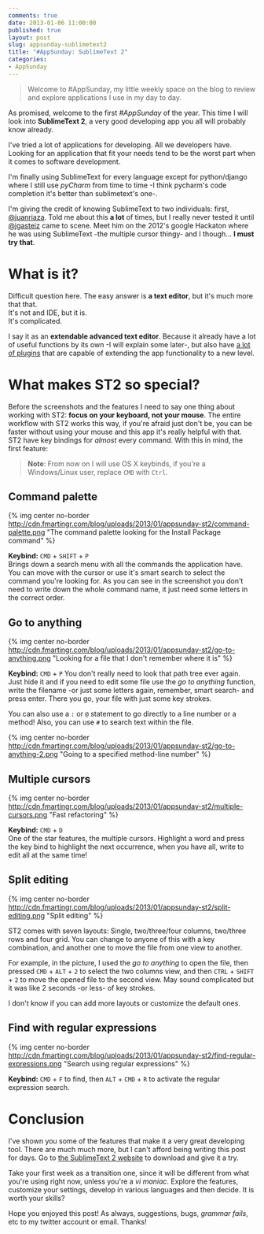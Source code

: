 ```yaml
---
comments: true
date: 2013-01-06 11:00:00
published: true
layout: post
slug: appsunday-sublimetext2
title: "#AppSunday: SublimeText 2"
categories:
- AppSunday
---
```


> Welcome to #AppSunday, my little weekly space on the blog to review and explore applications I use in my day to day.

As promised, welcome to the first *#AppSunday* of the year. This time I will look into **SublimeText 2**, a very good developing app you all will probably know already.
<!-- more -->
I've tried a lot of applications for developing. All we developers have. Looking for an application that fit your needs tend to be the worst part when it comes to software development.

I'm finally using SublimeText for every language except for python/django where I still use *pyCharm* from time to time -I think pycharm's code completion it's better than sublimetext's one-.

I'm giving the credit of knowing SublimeText to two individuals: first, [@juanriaza](http://twitter.com/juanriaza). Told me about this **a lot** of times, but I really never tested it until [@jgasteiz](http://twitter.com/jgasteiz) came to scene. Meet him on the 2012's google Hackaton where he was using SublimeText -the multiple cursor thingy- and I though… **I must try that**. 

# What is it?

Difficult question here. The easy answer is **a text editor**, but it's much more that that.  
It's not and IDE, but it is.  
It's complicated.

I say it as an **extendable advanced text editor**. Because it already have a lot of useful functions by its own -I will explain some later-, but also have [a lot of plugins](http://blog.fmartingr.com/2012/12/21/my-sublimetext2-workspace/) that are capable of extending the app functionality to a new level.

# What makes ST2 so special?

Before the screenshots and the features I need to say one thing about working with ST2: **focus on your keyboard, not your mouse**. The entire workflow with ST2 works this way, if you're afraid just don't be, you can be faster without using your mouse and this app it's really helpful with that. ST2 have key bindings for *almost* every command. With this in mind, the first feature:

> **Note**: From now on I will use OS X keybinds, if you're a Windows/Linux user, replace `CMD` with `Ctrl`.

## Command palette

{% img center no-border http://cdn.fmartingr.com/blog/uploads/2013/01/appsunday-st2/command-palette.png "The command palette looking for the Install Package command" %}

**Keybind:** `CMD` + `SHIFT` + `P`  
Brings down a search menu with all the commands the application have. You can move with the cursor or use it's smart search to select the command you're looking for. As you can see in the screenshot you don't need to write down the whole command name, it just need some letters in the correct order.

## Go to anything

{% img center no-border http://cdn.fmartingr.com/blog/uploads/2013/01/appsunday-st2/go-to-anything.png "Looking for a file that I don't remember where it is" %}

**Keybind:** `CMD` + `P`
You don't really need to look that path tree ever again. Just hide it and if you need to edit some file use the *go to anything* function, write the filename -or just some letters again, remember, smart search- and press enter. There you go, your file with just some key strokes.

You can also use a `:` or `@` statement to go directly to a line number or a method! Also, you can use `#` to search text within the file.

{% img center no-border http://cdn.fmartingr.com/blog/uploads/2013/01/appsunday-st2/go-to-anything-2.png "Going to a specified method-line number" %}

## Multiple cursors

{% img center no-border http://cdn.fmartingr.com/blog/uploads/2013/01/appsunday-st2/multiple-cursors.png "Fast refactoring" %}

**Keybind:** `CMD` + `D`  
One of the star features, the multiple cursors. Highlight a word and press the key bind to highlight the next occurrence, when you have all, write to edit all at the same time!

## Split editing

{% img center no-border http://cdn.fmartingr.com/blog/uploads/2013/01/appsunday-st2/split-editing.png "Split editing" %}

ST2 comes with seven layouts: Single, two/three/four columns, two/three rows and four grid. You can change to anyone of this with a key combination, and another one to move the file from one view to another.

For example, in the picture, I used the *go to anything* to open the file, then pressed `CMD` + `ALT` + `2` to select the two columns view, and then `CTRL` + `SHIFT` + `2` to move the opened file to the second view. May sound complicated but it was like 2 seconds -or less- of key strokes.

I don't know if you can add more layouts or customize the default ones.

## Find with regular expressions

{% img center no-border http://cdn.fmartingr.com/blog/uploads/2013/01/appsunday-st2/find-regular-expressions.png "Search using regular expressions" %}

**Keybind:** `CMD` + `F` to find, then `ALT` + `CMD` + `R` to activate the regular expression search.

# Conclusion

I've shown you some of the features that make it a very great developing tool. There are much much more, but I can't afford being writing this post for days. Go to [the SublimeText 2 website](http://www.sublimetext.com/) to download and give it a try.

Take your first week as a transition one, since it will be different from what you're using right now, unless you're a *vi maniac*. Explore the features, customize your settings, develop in various languages and then decide. It is worth your skills?

Hope you enjoyed this post! As always, suggestions, bugs, *grammar fails*, etc to my twitter account or email. Thanks!
